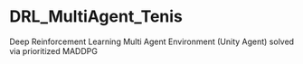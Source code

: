 # DRL_MultiAgent_Tenis
Deep Reinforcement Learning Multi Agent Environment (Unity Agent) solved via prioritized MADDPG
